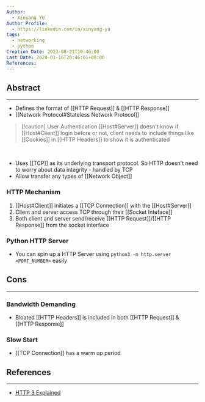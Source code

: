```yaml
---
Author:
  - Xinyang YU
Author Profile:
  - https://linkedin.com/in/xinyang-yu
tags:
  - networking
  - python
Creation Date: 2023-08-21T10:46:00
Last Date: 2024-01-16T20:46:01+08:00
References: 
---
```

## Abstract
---
- Defines the format of [[HTTP Request]] & [[HTTP Response]]
- [[Network Protocol#Stateless Network Protocol]]
>[!caution] User Authentication
>[[Host#Server]] doesn't know if [[Host#Client]] login before or not, client needs to include things like [[Cookies]] in [[HTTP Headers]] to show it is authenticated

</br>

- Uses [[TCP]] as its underlying transport protocol. So HTTP doesn't need to worry about data integrity - handled by TCP
- Allow transfer any types of [[Network Object]] 

### HTTP Mechanism
1. [[Host#Client]] initiates a [[TCP Connection]] with the [[Host#Server]]
2. Client and server access TCP through their [[Socket Inteface]]
3. Both client and server send/receive [[HTTP Request]]/[[HTTP Response]] from the socket interface 

### Python HTTP Server
- You can spin up a HTTP Server using `python3 -m http.server <PORT_NUMBER>` easily 

## Cons
---
### Bandwidth Demanding
- Bloated [[HTTP Headers]] is included in both [[HTTP Request]] & [[HTTP Response]]

### Slow Start
- [[TCP Connection]] has a warm up period 


## References
---
- [HTTP 3 Explained](https://youtu.be/ai8cf0hZ9cQ)
